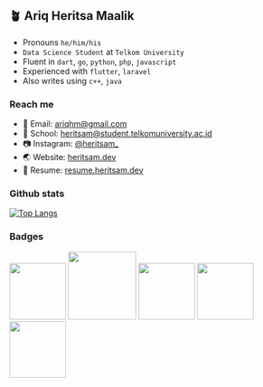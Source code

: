 ## 🪴 Ariq Heritsa Maalik

- Pronouns `he/him/his`
- `Data Science Student` at `Telkom University`
- Fluent in `dart`, `go`, `python`, `php`, `javascript`
- Experienced with `flutter`, `laravel`
- Also writes using `c++`, `java`

### Reach me

- 📧 Email: <a href="mailto:ariqhm@gmail.com">ariqhm@gmail.com</a>
- 🏫 School: <a href="mailto:heritsam@student.telkomuniversity.ac.id">heritsam@student.telkomuniversity.ac.id</a>
- 📷 Instagram: <a href="https://instagram.com/heritsam_">@heritsam_</a>
- 🌏 Website: <a href="https://heritsam.dev">heritsam.dev</a>
- 📄 Resume: <a href="https://resume.heritsam.dev">resume.heritsam.dev</a>


### Github stats

[![Top Langs](https://github-readme-stats.vercel.app/api/top-langs/?username=heritsam&layout=compact)](https://github.com/anuraghazra/github-readme-stats)

<!---
[![Heritsam's github stats](https://github-readme-stats.vercel.app/api?username=Heritsam)](https://github.com/Heritsam/github-readme-stats)
-->

### Badges
<img src="https://user-images.githubusercontent.com/38836505/178148315-251de64e-47bc-406b-9cac-98f25ac6ff51.png"
  width=100>
<img src="https://user-images.githubusercontent.com/38836505/178148423-7f16e98b-4a97-486e-a983-f0e9c91ea8e5.png"
  width=120>
<img src="https://user-images.githubusercontent.com/38836505/178148498-ee4103b0-f03f-4212-9554-761621bad798.png"
  width=100>
<img src="https://user-images.githubusercontent.com/38836505/178148543-af6b950a-ebea-416a-af7c-e213b0ed6c32.png"
  width=100>
<img src="https://user-images.githubusercontent.com/38836505/189704950-e74106ca-6eff-4da9-9ff9-935be340e5ed.png"
  width=100>

